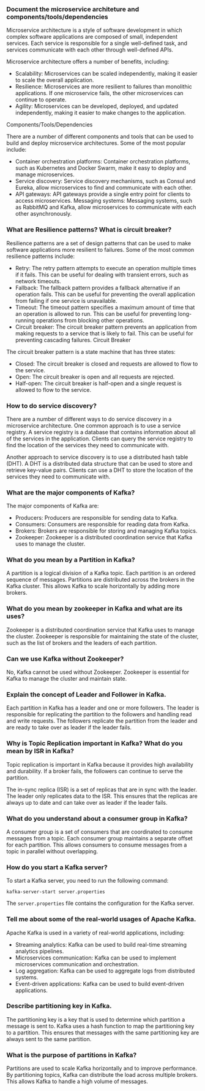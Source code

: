 ### Document the microservice architeture and components/tools/dependencies

Microservice architecture is a style of software development in which complex software applications are composed of small, independent services. Each service is responsible for a single well-defined task, and services communicate with each other through well-defined APIs.

Microservice architecture offers a number of benefits, including:

* Scalability: Microservices can be scaled independently, making it easier to scale the overall application.
* Resilience: Microservices are more resilient to failures than monolithic applications. If one microservice fails, the other microservices can continue to operate.
* Agility: Microservices can be developed, deployed, and updated independently, making it easier to make changes to the application.

Components/Tools/Dependencies

There are a number of different components and tools that can be used to build and deploy microservice architectures. Some of the most popular include:

* Container orchestration platforms: Container orchestration platforms, such as Kubernetes and Docker Swarm, make it easy to deploy and manage microservices.
* Service discovery: Service discovery mechanisms, such as Consul and Eureka, allow microservices to find and communicate with each other.
* API gateways: API gateways provide a single entry point for clients to access microservices.
Messaging systems: Messaging systems, such as RabbitMQ and Kafka, allow microservices to communicate with each other asynchronously.

### What are Resilience patterns? What is circuit breaker?  

Resilience patterns are a set of design patterns that can be used to make software applications more resilient to failures. Some of the most common resilience patterns include:

* Retry: The retry pattern attempts to execute an operation multiple times if it fails. This can be useful for dealing with transient errors, such as network timeouts.
* Fallback: The fallback pattern provides a fallback alternative if an operation fails. This can be useful for preventing the overall application from failing if one service is unavailable.
* Timeout: The timeout pattern specifies a maximum amount of time that an operation is allowed to run. This can be useful for preventing long-running operations from blocking other operations.
* Circuit breaker: The circuit breaker pattern prevents an application from making requests to a service that is likely to fail. This can be useful for preventing cascading failures.
Circuit Breaker

The circuit breaker pattern is a state machine that has three states:

* Closed: The circuit breaker is closed and requests are allowed to flow to the service.
* Open: The circuit breaker is open and all requests are rejected.
* Half-open: The circuit breaker is half-open and a single request is allowed to flow to the service.

### How to do service discovery?

There are a number of different ways to do service discovery in a microservice architecture. One common approach is to use a service registry. A service registry is a database that contains information about all of the services in the application. Clients can query the service registry to find the location of the services they need to communicate with.

Another approach to service discovery is to use a distributed hash table (DHT). A DHT is a distributed data structure that can be used to store and retrieve key-value pairs. Clients can use a DHT to store the location of the services they need to communicate with.

### What are the major components of Kafka?

The major components of Kafka are:

* Producers: Producers are responsible for sending data to Kafka.
* Consumers: Consumers are responsible for reading data from Kafka.
* Brokers: Brokers are responsible for storing and managing Kafka topics.
* Zookeeper: Zookeeper is a distributed coordination service that Kafka uses to manage the cluster.

### What do you mean by a Partition in Kafka?

A partition is a logical division of a Kafka topic. Each partition is an ordered sequence of messages. Partitions are distributed across the brokers in the Kafka cluster. This allows Kafka to scale horizontally by adding more brokers.

### What do you mean by zookeeper in Kafka and what are its uses?

Zookeeper is a distributed coordination service that Kafka uses to manage the cluster. Zookeeper is responsible for maintaining the state of the cluster, such as the list of brokers and the leaders of each partition.

### Can we use Kafka without Zookeeper?

No, Kafka cannot be used without Zookeeper. Zookeeper is essential for Kafka to manage the cluster and maintain state.

### Explain the concept of Leader and Follower in Kafka.

Each partition in Kafka has a leader and one or more followers. The leader is responsible for replicating the partition to the followers and handling read and write requests. The followers replicate the partition from the leader and are ready to take over as leader if the leader fails.

### Why is Topic Replication important in Kafka? What do you mean by ISR in Kafka?

Topic replication is important in Kafka because it provides high availability and durability. If a broker fails, the followers can continue to serve the partition.

The in-sync replica (ISR) is a set of replicas that are in sync with the leader. The leader only replicates data to the ISR. This ensures that the replicas are always up to date and can take over as leader if the leader fails.

### What do you understand about a consumer group in Kafka?

A consumer group is a set of consumers that are coordinated to consume messages from a topic. Each consumer group maintains a separate offset for each partition. This allows consumers to consume messages from a topic in parallel without overlapping.

### How do you start a Kafka server?

To start a Kafka server, you need to run the following command:

```kafka-server-start server.properties```

The ```server.properties``` file contains the configuration for the Kafka server.

### Tell me about some of the real-world usages of Apache Kafka.

Apache Kafka is used in a variety of real-world applications, including:

* Streaming analytics: Kafka can be used to build real-time streaming analytics pipelines.
* Microservices communication: Kafka can be used to implement microservices communication and orchestration.
* Log aggregation: Kafka can be used to aggregate logs from distributed systems.
* Event-driven applications: Kafka can be used to build event-driven applications.
  
### Describe partitioning key in Kafka.

The partitioning key is a key that is used to determine which partition a message is sent to. Kafka uses a hash function to map the partitioning key to a partition. This ensures that messages with the same partitioning key are always sent to the same partition.

### What is the purpose of partitions in Kafka?

Partitions are used to scale Kafka horizontally and to improve performance. By partitioning topics, Kafka can distribute the load across multiple brokers. This allows Kafka to handle a high volume of messages.
